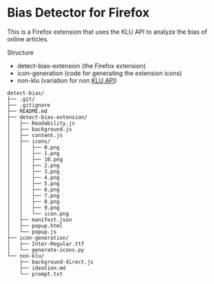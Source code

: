 # Bias Detector for Firefox

This is a Firefox extension that uses the KLU API to analyze the bias of online articles.

Structure
- detect-bias-extension (the Firefox extension)
- icon-generation (code for generating the extension icons)
- non-klu (variation for non [KLU API](https://docs.klu.ai/))

```
detect-bias/
├── .git/
├── .gitignore
├── README.md
├── detect-bias-extension/
│   ├── Readability.js
│   ├── background.js
│   ├── content.js
│   ├── icons/
│   │   ├── 0.png
│   │   ├── 1.png
│   │   ├── 10.png
│   │   ├── 2.png
│   │   ├── 3.png
│   │   ├── 4.png
│   │   ├── 5.png
│   │   ├── 6.png
│   │   ├── 7.png
│   │   ├── 8.png
│   │   ├── 9.png
│   │   └── icon.png
│   ├── manifest.json
│   ├── popup.html
│   └── popup.js
├── icon-generation/
│   ├── Inter-Regular.ttf
│   └── generate-icons.py
└── non-klu/
    ├── background-direct.js
    ├── ideation.md
    └── prompt.txt
```
